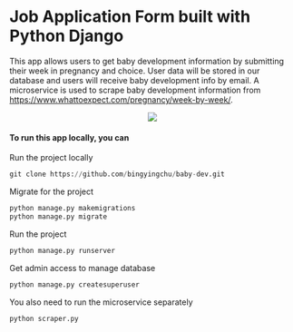 # Job Application Form built with Python Django
This app allows users to get baby development information by submitting their week in pregnancy and choice. 
User data will be stored in our database and users will receive baby development info by email. 
A microservice is used to scrape baby development information from https://www.whattoexpect.com/pregnancy/week-by-week/.

<p align="center">
    <img src="https://github.com/bingyingchu/baby-dev/blob/main/baby_dev/static/baby-dev.png">
<p>

#### To run this app locally, you can
Run the project locally
```python 
git clone https://github.com/bingyingchu/baby-dev.git
```
Migrate for the project
```python 
python manage.py makemigrations 
python manage.py migrate
```
Run the project
```python 
python manage.py runserver
```
Get admin access to manage database
```python 
python manage.py createsuperuser
```
You also need to run the microservice separately
```python 
python scraper.py
```
 